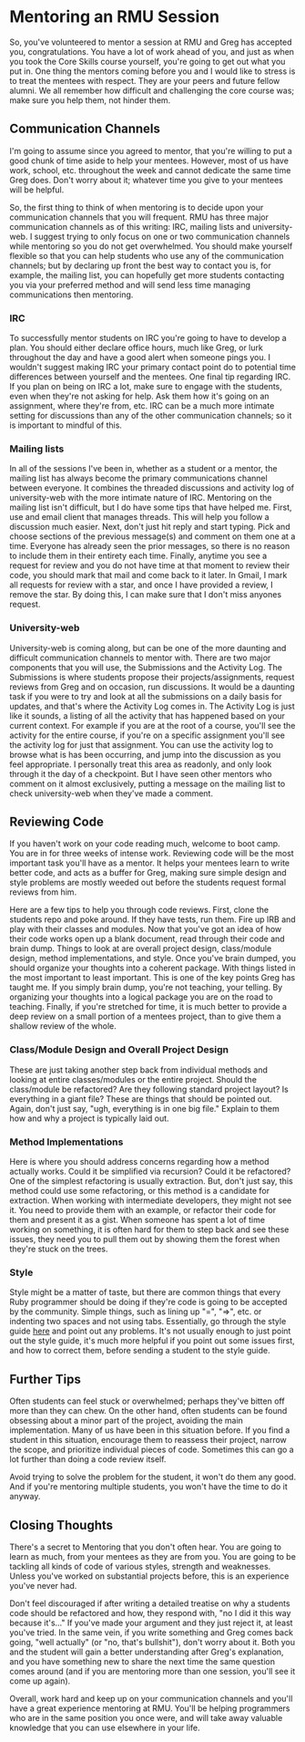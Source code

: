 # Mentoring an RMU Session

So, you've volunteered to mentor a session at RMU and Greg has accepted you, congratulations. You have a lot of work ahead of you, and just as when you took the Core Skills course yourself, you're going to get out what you put in. One thing the mentors coming before you and I would like to stress is to treat the mentees with respect. They are your peers and future fellow alumni. We all remember how difficult and challenging the core course was; make sure you help them, not hinder them.

## Communication Channels

I'm going to assume since you agreed to mentor, that you're willing to put a good chunk of time aside to help your mentees. However, most of us have work, school, etc. throughout the week and cannot dedicate the same time Greg does. Don't worry about it; whatever time you give to your mentees will be helpful.

So, the first thing to think of when mentoring is to decide upon your communication channels that you will frequent. RMU has three major communication channels as of this writing: IRC, mailing lists and university-web. I suggest trying to only focus on one or two communication channels while mentoring so you do not get overwhelmed. You should make yourself flexible so that you can help students who use any of the communication channels; but by declaring up front the best way to contact you is, for example, the mailing list, you can hopefully get more students contacting you via your preferred method and will send less time managing communications then mentoring.

### IRC

To successfully mentor students on IRC you're going to have to develop a plan. You should either declare office hours, much like Greg, or lurk throughout the day and have a good alert when someone pings you. I wouldn't suggest making IRC your primary contact point do to potential time differences between yourself and the mentees. One final tip regarding IRC. If you plan on being on IRC a lot, make sure to engage with the students, even when they're not asking for help. Ask them how it's going on an assignment, where they're from, etc. IRC can be a much more intimate setting for discussions than any of the other communication channels; so it is important to mindful of this.

### Mailing lists

In all of the sessions I've been in, whether as a student or a mentor, the mailing list has always become the primary communications channel between everyone. It combines the threaded discussions and activity log of university-web with the more intimate nature of IRC. Mentoring on the mailing list isn't difficult, but I do have some tips that have helped me. First, use and email client that manages threads. This will help you follow a discussion much easier. Next, don't just hit reply and start typing. Pick and choose sections of the previous message(s) and comment on them one at a time. Everyone has already seen the prior messages, so there is no reason to include them in their entirety each time. Finally, anytime you see a request for review and you do not have time at that moment to review their code, you should mark that mail and come back to it later. In Gmail, I mark all requests for review with a star, and once I have provided a review, I remove the star. By doing this, I can make sure that I don't miss anyones request.

### University-web

University-web is coming along, but can be one of the more daunting and difficult communication channels to mentor with. There are two major components that you will use, the Submissions and the Activity Log. The Submissions is where students propose their projects/assignments, request reviews from Greg and on occasion, run discussions. It would be a daunting task if you were to try and look at all the submissions on a daily basis for updates, and that's where the Activity Log comes in. The Activity Log is just like it sounds, a listing of all the activity that has happened based on your current context. For example if you are at the root of a course, you'll see the activity for the entire course, if you're on a specific assignment you'll see the activity log for just that assignment. You can use the activity log to browse what is has been occurring, and jump into the discussion as you feel appropriate. I personally treat this area as readonly, and only look through it the day of a checkpoint. But I have seen other mentors who comment on it almost exclusively, putting a message on the mailing list to check university-web when they've made a comment.

## Reviewing Code

If you haven't work on your code reading much, welcome to boot camp. You are in for three weeks of intense work. Reviewing code will be the most important task you'll have as a mentor. It helps your mentees learn to write better code, and acts as a buffer for Greg, making sure simple design and style problems are mostly weeded out before the students request formal reviews from him.

Here are a few tips to help you through code reviews. First, clone the students repo and poke around. If they have tests, run them. Fire up IRB and play with their classes and modules. Now that you've got an idea of how their code works open up a blank document, read through their code and brain dump. Things to look at are overall project design, class/module design, method implementations, and style. Once you've brain dumped, you should organize your thoughts into a coherent package. With things listed in the most important to least important. This is one of the key points Greg has taught me. If you simply brain dump, you're not teaching, your telling. By organizing your thoughts into a logical package you are on the road to teaching. Finally, if you're stretched for time, it is much better to provide a deep review on a small portion of a mentees project, than to give them a shallow review of the whole.

### Class/Module Design and Overall Project Design

These are just taking another step back from individual methods and looking at entire classes/modules or the entire project. Should the class/module be refactored? Are they following standard project layout? Is everything in a giant file? These are things that should be pointed out. Again, don't just say, "ugh, everything is in one big file." Explain to them how and why a project is typically laid out.

### Method Implementations

Here is where you should address concerns regarding how a method actually works. Could it be simplified via recursion? Could it be refactored? One of the simplest refactoring is usually extraction. But, don't just say, this method could use some refactoring, or this method is a candidate for extraction. When working with intermediate developers, they might not see it. You need to provide them with an example, or refactor their code for them and present it as a gist. When someone has spent a lot of time working on something, it is often hard for them to step back and see these issues, they need you to pull them out by showing them the forest when they're stuck on the trees.

### Style

Style might be a matter of taste, but there are common things that every Ruby programmer should be doing if they're code is going to be accepted by the community. Simple things, such as lining up "=", "=>", etc. or indenting two spaces and not using tabs. Essentially, go through the style guide [here](https://github.com/rmu/wiki/wiki/Style-Guide) and point out any problems. It's not usually enough to just point out the style guide, it's much more helpful if you point out some issues first, and how to correct them, before sending a student to the style guide.

## Further Tips

Often students can feel stuck or overwhelmed; perhaps they've bitten off more than they can chew. On the other hand, often students can be found obsessing about a minor part of the project, avoiding the main implementation. Many of us have been in this situation before. If you find a student in this situation, encourage them to reassess their project, narrow the scope, and prioritize individual pieces of code. Sometimes this can go a lot further than doing a code review itself.

Avoid trying to solve the problem for the student, it won't do them any good. And if you're mentoring multiple students, you won't have the time to do it anyway.

## Closing Thoughts

There's a secret to Mentoring that you don't often hear. You are going to learn as much, from your mentees as they are from you. You are going to be tackling all kinds of code of various styles, strength and weaknesses. Unless you've worked on substantial projects before, this is an experience you've never had.

Don't feel discouraged if after writing a detailed treatise on why a students code should be refactored and how, they respond with, "no I did it this way because it's..." If you've made your argument and they just reject it, at least you've tried. In the same vein, if you write something and Greg comes back going, "well actually" (or "no, that's bullshit"), don't worry about it. Both you and the student will gain a better understanding after Greg's explanation, and you have something new to share the next time the same question comes around (and if you are mentoring more than one session, you'll see it come up again).

Overall, work hard and keep up on your communication channels and you'll have a great experience mentoring at RMU. You'll be helping programmers who are in the same position you once were, and will take away valuable knowledge that you can use elsewhere in your life.
